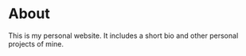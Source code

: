 # About

This is my personal website. It includes a short bio and other personal projects of mine.


